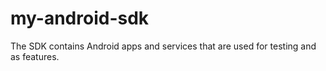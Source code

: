 # my-android-sdk
The SDK contains Android apps and services that are used for testing and as features.

